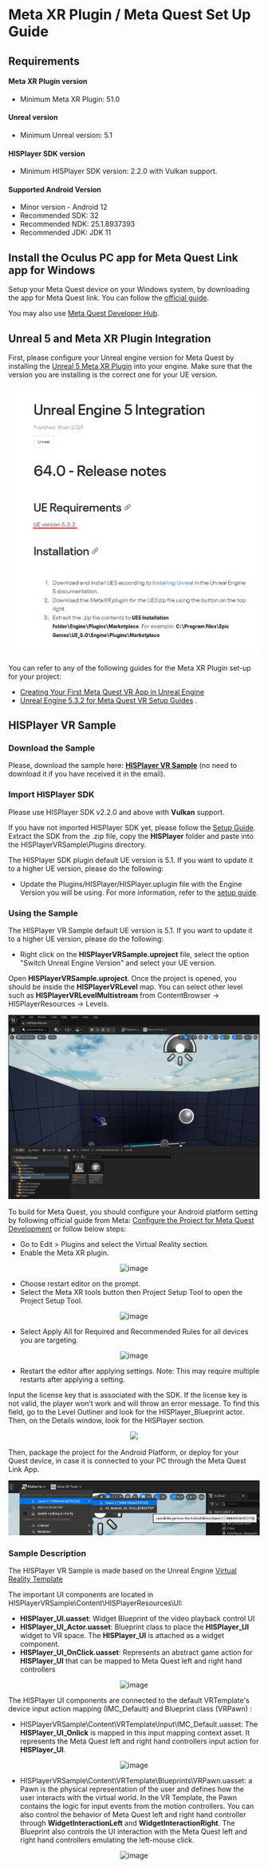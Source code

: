 # Meta XR Plugin / Meta Quest Set Up Guide

## Requirements

#### Meta XR Plugin version
- Minimum Meta XR Plugin: 51.0

#### Unreal version
- Minimum Unreal version: 5.1

#### HISPlayer SDK version
- Minimum HISPlayer SDK version: 2.2.0 with Vulkan support.

#### Supported Android Version
- Minor version - Android 12
- Recommended SDK: 32
- Recommended NDK: 25.1.8937393
- Recommended JDK: JDK 11

## Install the Oculus PC app for Meta Quest Link app for Windows

Setup your Meta Quest device on your Windows system, by downloading the app for Meta Quest link. You can follow the [official guide](https://www.meta.com/help/quest/articles/headsets-and-accessories/oculus-rift-s/install-app-for-link/).

You may also use [Meta Quest Developer Hub](https://developer.oculus.com/documentation/unity/ts-odh/).

## Unreal 5 and Meta XR Plugin Integration

First, please configure your Unreal engine version for Meta Quest by installing the [Unreal 5 Meta XR Plugin](https://developer.oculus.com/downloads/package/unreal-engine-5-integration/64.0/) into your engine. Make sure that the version you are installing is the correct one for your UE version.

<p align="center">
<img width="605" alt="image" src="./images/UE5VRIntegration.png">
</p>

You can refer to any of the following guides for the Meta XR Plugin set-up for your project:
- [Creating Your First Meta Quest VR App in Unreal Engine](https://developer.oculus.com/documentation/unreal/unreal-quick-start-guide-quest/)
- [Unreal Engine 5.3.2 for Meta Quest VR Setup Guides](https://dev.epicgames.com/community/learning/tutorials/3Vx6/unreal-engine-5-3-2-for-meta-quest-vr) .

## HISPlayer VR Sample
### Download the Sample
Please, download the sample here: [**HISPlayer VR Sample**](https://downloads.hisplayer.com/Unreal/AllPlatforms/HISPlayerVRSample.zip) (no need to download it if you have received it in the email). 

### Import HISPlayer SDK
Please use HISPlayer SDK v2.2.0 and above with **Vulkan** support.

If you have not imported HISPlayer SDK yet, please follow the [Setup Guide](./setup-guide.md).
Extract the SDK from the .zip file, copy the **HISPlayer** folder and paste into the HISPlayerVRSample\Plugins directory.

The HISPlayer SDK plugin default UE version is 5.1. If you want to update it to a higher UE version, please do the following:
- Update the Plugins/HISPlayer/HISPlayer.uplugin file with the Engine Version you will be using. For more information, refer to the [setup guide](./setup-guide.md).

### Using the Sample
The HISPlayer VR Sample default UE version is 5.1. If you want to update it to a higher UE version, please do the following:
- Right click on the **HISPlayerVRSample.uproject** file, select the option "Switch Unreal Engine Version" and select your UE version.

Open **HISPlayerVRSample.uproject**. Once the project is opened, you should be inside the **HISPlayerVRLevel** map. You can select other level such as **HISPlayerVRLevelMultistream** from ContentBrowser -> HISPlayerResources -> Levels. 

<p align="center">
  <img alt="image" src="./images/Level.png">
</p>

To build for Meta Quest, you should configure your Android platform setting by following official guide from Meta: [Configure the Project for Meta Quest Development](https://developer.oculus.com/documentation/unreal/unreal-quick-start-guide-quest/#configure) or follow below steps:

- Go to Edit > Plugins and select the Virtual Reality section.
- Enable the Meta XR plugin.

<p align="center">
  <img alt="image" src="https://github.com/HISPlayer/UnrealAndroid-SDK/assets/32887298/b556773d-a5f8-41ed-9351-a4c4dfabacc5">
</p>

- Choose restart editor on the prompt.
- Select the Meta XR tools button then Project Setup Tool to open the Project Setup Tool.
<p align="center">
  <img alt="image" src="https://github.com/HISPlayer/UnrealAndroid-SDK/assets/32887298/737e3e7b-1f61-46a6-b095-af9392b5d459">
</p>

- Select Apply All for Required and Recommended Rules for all devices you are targeting.
<p align="center">
  <img alt="image" src="https://github.com/HISPlayer/UnrealAndroid-SDK/assets/32887298/4afb7f6c-b788-4a26-bc18-2a129ba73acf">
</p>

- Restart the editor after applying settings. Note: This may require multiple restarts after applying a setting.

Input the license key that is associated with the SDK. If the license key is not valid, the player won’t work and will throw an error message. To find this field, go to the Level Outliner and look for the HISPlayer_Blueprint actor. Then, on the Details window, look for the HISPlayer section.

<p align="center">
<img src="https://github.com/HISPlayer/UnrealAndroid-SDK/assets/32887298/5be90641-47f9-44bc-bae3-ebb084199126">
</p>

Then, package the project for the Android Platform, or deploy for your Quest device, in case it is connected to your PC through the Meta Quest Link App.
<p align="center">
  <img alt="image" src="./images/package-quest.png">
</p>

### Sample Description
The HISPlayer VR Sample is made based on the Unreal Engine [Virtual Reality Template](https://dev.epicgames.com/documentation/en-us/unreal-engine/vr-template-in-unreal-engine?application_version=5.3)

The important UI components are located in HISPlayerVRSample\Content\HISPlayerResources\UI:
- **HISPlayer_UI.uasset**: Widget Blueprint of the video playback control UI
- **HISPlayer_UI_Actor.uasset**: Blueprint class to place the **HISPlayer_UI** widget to VR space. The **HISPlayer_UI** is attached as a widget component.
- **HISPlayer_UI_OnClick.uasset**: Represents an abstract game action for **HISPlayer_UI** that can be mapped to Meta Quest left and right hand controllers 

<p align="center">
  <img alt="image" src="https://github.com/HISPlayer/UnrealAndroid-SDK/assets/32887298/f8ea1676-89c7-4bf0-a6f7-e1c57291c764">
</p>

The HISPlayer UI components are connected to the default VRTemplate's device input action mapping (IMC_Default) and Blueprint class (VRPawn) :
- HISPlayerVRSample\Content\VRTemplate\Input\IMC_Default.uasset: The **HISPlayer_UI_Onlick** is mapped in this input mapping context asset. It represents the Meta Quest left and right hand controllers input action for **HISPlayer_UI**.
<p align="center">
  <img alt="image" src="https://github.com/HISPlayer/UnrealAndroid-SDK/assets/32887298/62b5a0d8-720d-4cba-8de5-790a715a88ed">
</p>

- HISPlayerVRSample\Content\VRTemplate\Blueprints\VRPawn.uasset: a Pawn is the physical representation of the user and defines how the user interacts with the virtual world. In the VR Template, the Pawn contains the logic for input events from the motion controllers. You can also control the behavior of Meta Quest left and right hand controller through **WidgetInteractionLeft** and **WidgetInteractionRight**. The Blueprint also controls the UI interaction with the Meta Quest left and right hand controllers emulating the left-mouse click. 
<p align="center">
  <img alt="image" src="https://github.com/HISPlayer/UnrealAndroid-SDK/assets/32887298/77e24f0b-32b8-4ea9-a22c-6c98b2582ece">
</p>




